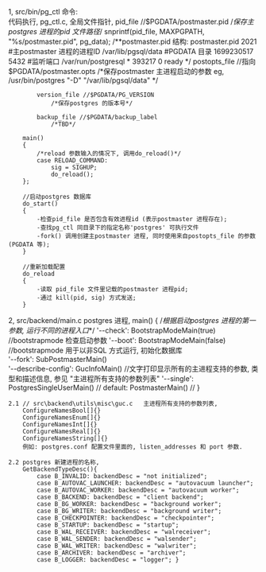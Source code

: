 1, src/bin/pg_ctl 命令:    
    代码执行, pg_ctl.c,
        全局文件指针,
            pid_file //$PGDATA/postmaster.pid
                /*保存主postgres 进程的pid 文件路径*/
                snprintf(pid_file, MAXPGPATH, "%s/postmaster.pid", pg_data);
                /**postmaster.pid 结构:
                    postmaster.pid
                        2021                    #主postmaster 进程的进程ID
                        /var/lib/pgsql/data     #PGDATA 目录
                        1699230517
                        5432                    #监听端口
                        /var/run/postgresql
                        *
                        393217         0
                        ready
                */
            postopts_file //指向 $PGDATA/postmaster.opts
                /*保存postmaster 主进程启动的参数
                eg, /usr/bin/postgres "-D" "/var/lib/pgsql/data" */
                
            version_file //$PGDATA/PG_VERSION
                /*保存postgres 的版本号*/

            backup_file //$PGDATA/backup_label
                /*TBD*/
            
        main()
        {
            /*reload 参数输入的情况下, 调用do_reload()*/
            case RELOAD_COMMAND:
                sig = SIGHUP;
			    do_reload();
        };

        //启动postgres 数据库
        do_start()
        {
            -检查pid_file 是否包含有效进程id (表示postmaster 进程存在);
            -查找pg_ctl 同目录下的指定名称'postgres' 可执行文件
            -fork() 调用创建主postmaster 进程, 同时使用来自postopts_file 的参数(PGDATA 等);
        }

        //重新加载配置
        do_reload
        {
            -读取 pid_file 文件里记载的postmaster 进程pid;
            -通过 kill(pid, sig) 方式发送;
        }


2, src/backend/main.c postgres 进程, 
    main()
    {
        /*根据启动postgres 进程的第一参数, 运行不同的进程入口**/
            '--check': BootstrapModeMain(true) //bootstrapmode 检查启动参数
            '--boot': BootstrapModeMain(false) //bootstrapmode 用于以非SQL 方式运行, 初始化数据库                    
            '--fork': SubPostmasterMain()      
            '--describe-config': GucInfoMain()   //文字打印显示所有的主进程支持的参数, 类型和描述信息, 参见 "主进程所有支持的参数列表"
            '--single': PostgresSingleUserMain() //
            default: PostmasterMain() //
    }

    2.1 // src\backend\utils\misc\guc.c   主进程所有支持的参数列表,
        ConfigureNamesBool[]{}
        ConfigureNamesEnum[]{}
        ConfigureNamesInt[]{}
        ConfigureNamesReal[]{}
        ConfigureNamesString[]{}
        例如: postgres.conf 配置文件里面的, listen_addresses 和 port 参数.
        
    2.2 postgres 新建进程的名称,
        GetBackendTypeDesc(){
            case B_INVALID: backendDesc = "not initialized";
			case B_AUTOVAC_LAUNCHER: backendDesc = "autovacuum launcher";
			case B_AUTOVAC_WORKER: backendDesc = "autovacuum worker";
            case B_BACKEND: backendDesc = "client backend";
            case B_BG_WORKER: backendDesc = "background worker";
            case B_BG_WRITER: backendDesc = "background writer";
            case B_CHECKPOINTER: backendDesc = "checkpointer";
            case B_STARTUP: backendDesc = "startup";
            case B_WAL_RECEIVER: backendDesc = "walreceiver";
            case B_WAL_SENDER: backendDesc = "walsender";
            case B_WAL_WRITER: backendDesc = "walwriter";
            case B_ARCHIVER: backendDesc = "archiver";
            case B_LOGGER: backendDesc = "logger"; }


